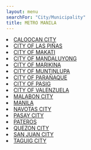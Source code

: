 ```yaml
---
layout: menu
searchFor: "City/Municipality"
title: METRO MANILA
---
```

<li><a class="oID" href="{{site.url}}/citymuni/7501.html" value="METRO MANILA, CALOOCAN CITY" rel="external">CALOOCAN CITY</a></li><li><a class="oID" href="{{site.url}}/citymuni/7601.html" value="METRO MANILA, CITY OF LAS PI&Ntilde;AS" rel="external">CITY OF LAS PI&Ntilde;AS</a></li><li><a class="oID" href="{{site.url}}/citymuni/7602.html" value="METRO MANILA, CITY OF MAKATI" rel="external">CITY OF MAKATI</a></li><li><a class="oID" href="{{site.url}}/citymuni/7401.html" value="METRO MANILA, CITY OF MANDALUYONG" rel="external">CITY OF MANDALUYONG</a></li><li><a class="oID" href="{{site.url}}/citymuni/7402.html" value="METRO MANILA, CITY OF MARIKINA" rel="external">CITY OF MARIKINA</a></li><li><a class="oID" href="{{site.url}}/citymuni/7603.html" value="METRO MANILA, CITY OF MUNTINLUPA" rel="external">CITY OF MUNTINLUPA</a></li><li><a class="oID" href="{{site.url}}/citymuni/7604.html" value="METRO MANILA, CITY OF PARA&Ntilde;AQUE" rel="external">CITY OF PARA&Ntilde;AQUE</a></li><li><a class="oID" href="{{site.url}}/citymuni/7403.html" value="METRO MANILA, CITY OF PASIG" rel="external">CITY OF PASIG</a></li><li><a class="oID" href="{{site.url}}/citymuni/7504.html" value="METRO MANILA, CITY OF VALENZUELA" rel="external">CITY OF VALENZUELA</a></li><li><a class="oID" href="{{site.url}}/citymuni/7502.html" value="METRO MANILA, MALABON CITY" rel="external">MALABON CITY</a></li><li><a class="oID" href="{{site.url}}/citymuni/3901.html" value="METRO MANILA, MANILA" rel="external">MANILA</a></li><li><a class="oID" href="{{site.url}}/citymuni/7503.html" value="METRO MANILA, NAVOTAS CITY" rel="external">NAVOTAS CITY</a></li><li><a class="oID" href="{{site.url}}/citymuni/7605.html" value="METRO MANILA, PASAY CITY" rel="external">PASAY CITY</a></li><li><a class="oID" href="{{site.url}}/citymuni/7606.html" value="METRO MANILA, PATEROS" rel="external">PATEROS</a></li><li><a class="oID" href="{{site.url}}/citymuni/7404.html" value="METRO MANILA, QUEZON CITY" rel="external">QUEZON CITY</a></li><li><a class="oID" href="{{site.url}}/citymuni/7405.html" value="METRO MANILA, SAN JUAN CITY" rel="external">SAN JUAN CITY</a></li><li><a class="oID" href="{{site.url}}/citymuni/7607.html" value="METRO MANILA, TAGUIG CITY" rel="external">TAGUIG CITY</a></li>